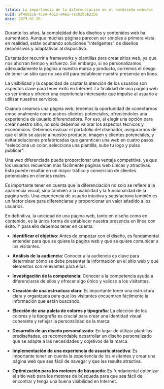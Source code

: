 ```yaml
---
titulo: La importancia de la diferenciación en el <b>diseño web</b>
uuid: 9f48b2ca-7384-4015-a4e2-7ac03b5b2356
date: 2023-01-26
---
```


Durante los años, la complejidad de los diseños y contenidos web ha aumentado. Aunque muchas páginas parecen ser simples a primera vista, en realidad, están ocultando soluciones "inteligentes" de diseños responsivos y adaptativos al dispositivo.

Es tentador recurrir a frameworks y plantillas para crear sitios web, ya que nos ahorran tiempo y esfuerzo. Sin embargo, si no personalizamos adecuadamente la página a nuestra marca y producto, corremos el riesgo de tener un sitio que no sea útil para establecer nuestra presencia en línea.

La visibilidad y la capacidad de captar la atención de los usuarios son aspectos clave para tener éxito en Internet. La finalidad de una página web es ser única y ofrecer una experiencia interesante que impulse al usuario a utilizar nuestros servicios.

Cuando creamos una página web, tenemos la oportunidad de conectarnos emocionalmente con nuestros clientes potenciales, ofreciéndoles una experiencia de usuario diferenciadora. Por eso, al elegir una opción para crear nuestro sitio, no solo debemos valorar los aspectos técnicos y económicos. Debemos evaluar el portafolio del diseñador, asegurarnos de que el sitio se ajuste a nuestro producto, imagen y clientes potenciales, y evitar soluciones prefabricadas que garanticen una web en cuatro pasos: "selecciona un color, selecciona una plantilla, sube tu logo y pulsa publicar".

Una web diferenciada puede proporcionar una ventaja competitiva, ya que los usuarios recuerdan más fácilmente páginas web únicas y atractivas. Esto puede resultar en un mayor tráfico y conversión de clientes potenciales en clientes reales.

Es importante tener en cuenta que la diferenciación no solo se refiere a la apariencia visual, sino también a la usabilidad y la funcionalidad de la página web. Una experiencia de usuario intuitiva y satisfactoria también es un factor clave para diferenciarse y proporcionar un valor añadido a los usuarios.

En definitiva, la unicidad de una página web, tanto en diseño como en contenido, es la única forma de establecer nuestra presencia en línea con éxito. Y para ello debemos tener en cuenta:

- **Identificar el objetivo**: Antes de empezar con el diseño, es fundamental entender para qué se quiere la página web y qué se quiere comunicar a los visitantes.

- **Análisis de la audiencia**: Conocer a la audiencia es clave para determinar cómo se debe presentar la información en el sitio web y qué elementos son relevantes para ellos.

- **Investigación de la competencia**: Conocer a la competencia ayuda a diferenciarse de ellos y ofrecer algo único y valioso a los visitantes.

- **Creación de una estructura clara**: Es importante tener una estructura clara y organizada para que los visitantes encuentren fácilmente la información que están buscando.

- **Elección de una paleta de colores y tipografía**: La elección de los colores y la tipografía es crucial para crear una identidad visual coherente y reflejar la personalidad de la marca.

- **Desarrollo de un diseño personalizado**: En lugar de utilizar plantillas prediseñadas, es recomendable desarrollar un diseño personalizado que se adapte a las necesidades y objetivos de la marca.

- **Implementación de una experiencia de usuario atractiva**: Es importante tener en cuenta la experiencia de los visitantes y crear una página web que sea fácil de navegar y que les resulte atractiva.

- **Optimización para los motores de búsqueda**: Es fundamental optimizar el sitio web para los motores de búsqueda para que sea fácil de encontrar y tenga una buena visibilidad en Internet.
